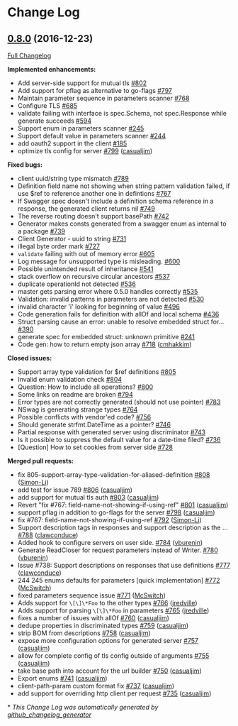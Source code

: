 # Change Log

## [0.8.0](https://github.com/Djarvur/go-swagger/tree/0.8.0) (2016-12-23)
[Full Changelog](https://github.com/Djarvur/go-swagger/compare/0.7.4...0.8.0)

**Implemented enhancements:**

- Add server-side support for mutual tls [\#802](https://github.com/Djarvur/go-swagger/issues/802)
- Add support for pflag as alternative to go-flags [\#797](https://github.com/Djarvur/go-swagger/issues/797)
- Maintain parameter sequence in parameters scanner [\#768](https://github.com/Djarvur/go-swagger/issues/768)
- Configure TLS [\#685](https://github.com/Djarvur/go-swagger/issues/685)
- validate failing with interface is spec.Schema, not spec.Response while generate succeeds [\#594](https://github.com/Djarvur/go-swagger/issues/594)
- Support enum in parameters scanner [\#245](https://github.com/Djarvur/go-swagger/issues/245)
- Support default value in parameters scanner [\#244](https://github.com/Djarvur/go-swagger/issues/244)
- add oauth2 support in the client [\#185](https://github.com/Djarvur/go-swagger/issues/185)
- optimize tls config for server [\#799](https://github.com/Djarvur/go-swagger/pull/799) ([casualjim](https://github.com/casualjim))

**Fixed bugs:**

- client uuid/string type mismatch [\#789](https://github.com/Djarvur/go-swagger/issues/789)
- Definition field name not showing when string pattern validation failed, if use $ref to reference another one in defintions  [\#767](https://github.com/Djarvur/go-swagger/issues/767)
- If Swagger spec doesn't include a definition schema reference in a response, the generated client returns nil [\#749](https://github.com/Djarvur/go-swagger/issues/749)
- The reverse routing doesn't support basePath [\#742](https://github.com/Djarvur/go-swagger/issues/742)
- Generator makes consts generated from a swagger enum as internal to a package [\#739](https://github.com/Djarvur/go-swagger/issues/739)
- Client Generator - uuid to string [\#731](https://github.com/Djarvur/go-swagger/issues/731)
-  illegal byte order mark [\#727](https://github.com/Djarvur/go-swagger/issues/727)
- `validate` failing with out of memory error [\#605](https://github.com/Djarvur/go-swagger/issues/605)
- Log message for unsupported type is misleading. [\#600](https://github.com/Djarvur/go-swagger/issues/600)
- Possible unintended result of inheritance [\#541](https://github.com/Djarvur/go-swagger/issues/541)
- stack overflow on recursive circular ancestors [\#537](https://github.com/Djarvur/go-swagger/issues/537)
- duplicate operationId not detected [\#536](https://github.com/Djarvur/go-swagger/issues/536)
- master gets parsing error where 0.5.0 handles correctly [\#535](https://github.com/Djarvur/go-swagger/issues/535)
- Validation: invalid patterns in parameters are not detected [\#530](https://github.com/Djarvur/go-swagger/issues/530)
- invalid character 'ï' looking for beginning of value [\#496](https://github.com/Djarvur/go-swagger/issues/496)
- Code generation fails for definition with allOf and local schema [\#436](https://github.com/Djarvur/go-swagger/issues/436)
- Struct parsing cause an error: unable to resolve embedded struct for... [\#390](https://github.com/Djarvur/go-swagger/issues/390)
- generate spec for embedded struct: unknown primitive  [\#241](https://github.com/Djarvur/go-swagger/issues/241)
- Code gen: how to return empty json array [\#718](https://github.com/Djarvur/go-swagger/pull/718) ([cmhakkim](https://github.com/cmhakkim))

**Closed issues:**

- Support array type validation for $ref definitions [\#805](https://github.com/Djarvur/go-swagger/issues/805)
- Invalid enum validation check [\#804](https://github.com/Djarvur/go-swagger/issues/804)
- Question: How to include all operations? [\#800](https://github.com/Djarvur/go-swagger/issues/800)
- Some links on readme are broken [\#794](https://github.com/Djarvur/go-swagger/issues/794)
- Error types are not correctly generated \(should not use pointer\) [\#783](https://github.com/Djarvur/go-swagger/issues/783)
- NSwag is generating strange types [\#764](https://github.com/Djarvur/go-swagger/issues/764)
- Possible conflicts with vendor'ed code? [\#756](https://github.com/Djarvur/go-swagger/issues/756)
- Should generate strfmt.DateTime as a pointer?  [\#746](https://github.com/Djarvur/go-swagger/issues/746)
- Partial response with generated server using discriminator [\#743](https://github.com/Djarvur/go-swagger/issues/743)
- Is it possible to suppress the default value for a date-time filed? [\#736](https://github.com/Djarvur/go-swagger/issues/736)
- \[Question\] How to set cookies from server side [\#728](https://github.com/Djarvur/go-swagger/issues/728)

**Merged pull requests:**

- fix 805-support-array-type-validation-for-aliased-definition [\#808](https://github.com/Djarvur/go-swagger/pull/808) ([Simon-Li](https://github.com/Simon-Li))
- add test for issue 789 [\#806](https://github.com/Djarvur/go-swagger/pull/806) ([casualjim](https://github.com/casualjim))
- add support for mutual tls auth [\#803](https://github.com/Djarvur/go-swagger/pull/803) ([casualjim](https://github.com/casualjim))
- Revert "fix \#767: field-name-not-showing-if-using-ref" [\#801](https://github.com/Djarvur/go-swagger/pull/801) ([casualjim](https://github.com/casualjim))
- support pflag in addition to go-flags for the server [\#798](https://github.com/Djarvur/go-swagger/pull/798) ([casualjim](https://github.com/casualjim))
- fix \#767: field-name-not-showing-if-using-ref [\#792](https://github.com/Djarvur/go-swagger/pull/792) ([Simon-Li](https://github.com/Simon-Li))
- Support description tags in responses and support description as the … [\#788](https://github.com/Djarvur/go-swagger/pull/788) ([clawconduce](https://github.com/clawconduce))
- Added hook to configure servers on user side. [\#784](https://github.com/Djarvur/go-swagger/pull/784) ([vburenin](https://github.com/vburenin))
- Generate ReadCloser for request parameters instead of Writer. [\#780](https://github.com/Djarvur/go-swagger/pull/780) ([vburenin](https://github.com/vburenin))
- Issue \#738: Support descriptions on responses that use definitions [\#777](https://github.com/Djarvur/go-swagger/pull/777) ([clawconduce](https://github.com/clawconduce))
- 244 245 enums defaults for parameters \[quick implementation\] [\#772](https://github.com/Djarvur/go-swagger/pull/772) ([McSwitch](https://github.com/McSwitch))
- fixed parameters sequence issue [\#771](https://github.com/Djarvur/go-swagger/pull/771) ([McSwitch](https://github.com/McSwitch))
- Adds support for `\[\]\*Foo` to the other types [\#766](https://github.com/Djarvur/go-swagger/pull/766) ([jredville](https://github.com/jredville))
- Adds support for parsing `\[\]\*Foo` in parameters [\#765](https://github.com/Djarvur/go-swagger/pull/765) ([jredville](https://github.com/jredville))
- fixes a number of issues with allOf [\#760](https://github.com/Djarvur/go-swagger/pull/760) ([casualjim](https://github.com/casualjim))
- dedupe properties in discriminated types [\#759](https://github.com/Djarvur/go-swagger/pull/759) ([casualjim](https://github.com/casualjim))
- strip BOM from descriptions [\#758](https://github.com/Djarvur/go-swagger/pull/758) ([casualjim](https://github.com/casualjim))
- expose more configuration options for generated server [\#757](https://github.com/Djarvur/go-swagger/pull/757) ([casualjim](https://github.com/casualjim))
- allow for complete config of tls config outside of arguments [\#755](https://github.com/Djarvur/go-swagger/pull/755) ([casualjim](https://github.com/casualjim))
- take base path into account for the url builder [\#750](https://github.com/Djarvur/go-swagger/pull/750) ([casualjim](https://github.com/casualjim))
- Export enums [\#741](https://github.com/Djarvur/go-swagger/pull/741) ([casualjim](https://github.com/casualjim))
- client-path-param custom format fix [\#737](https://github.com/Djarvur/go-swagger/pull/737) ([casualjim](https://github.com/casualjim))
- add support for overriding http client per request [\#735](https://github.com/Djarvur/go-swagger/pull/735) ([casualjim](https://github.com/casualjim))


\* *This Change Log was automatically generated by [github_changelog_generator](https://github.com/skywinder/Github-Changelog-Generator)*
